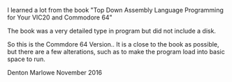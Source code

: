I learned a lot from the book "Top Down Assembly Language Programming for Your VIC20 and Commodore 64"

The book was a very detailed type in program but did not include a disk.

So this is the Commdore 64 Version.. It is a close to the book as possible, but there are a few
alterations, such as to make the program load into basic space to run.

Denton Marlowe
November 2016